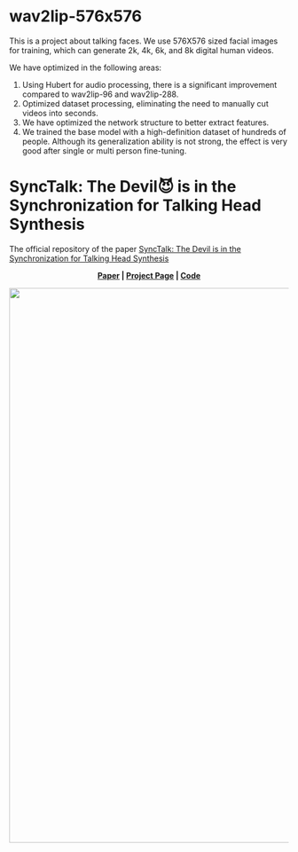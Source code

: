 # wav2lip-576x576
This is a project about talking faces. We use 576X576 sized facial images for training, which can generate 2k, 4k, 6k, and 8k digital human  videos.

We have optimized in the following areas:
1. Using Hubert for audio processing, there is a significant improvement compared to wav2lip-96 and wav2lip-288.
2. Optimized dataset processing, eliminating the need to manually cut videos into seconds.
3. We have optimized the network structure to better extract features.
4. We trained the base model with a high-definition dataset of hundreds of people. Although its generalization ability is not strong, the effect is very good after single or multi person fine-tuning.

# SyncTalk: The Devil😈 is in the Synchronization for Talking Head Synthesis
The official repository of the paper [SyncTalk: The Devil is in the Synchronization for Talking Head Synthesis](https://arxiv.org/abs/2311.17590)

<p align='center'>
  <b>
    <a href="https://arxiv.org/abs/2311.17590">Paper</a>
    | 
    <a href="https://ziqiaopeng.github.io/synctalk/">Project Page</a>
    |
    <a href="https://github.com/ZiqiaoPeng/SyncTalk">Code</a> 
  </b>
</p> 
  <p align='center'>  
    <img src='image/synctalk.png' width='1000'/>
  </p>
